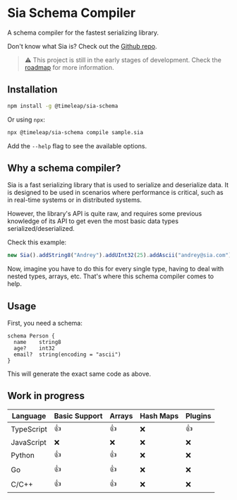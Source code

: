 # Sia Schema Compiler

A schema compiler for the fastest serializing library.

Don't know what Sia is? Check out the [Github repo](https://github.com/TimeleapLabs/ts-sia).

> ⚠️ This project is still in the early stages of development. Check the [roadmap](#work-in-progress) for more information.

## Installation

```bash
npm install -g @timeleap/sia-schema
```

Or using `npx`:

```bash
npx @timeleap/sia-schema compile sample.sia
```

Add the `--help` flag to see the available options.

## Why a schema compiler?

Sia is a fast serializing library that is used to serialize and deserialize data. It is designed to be used in scenarios where performance is critical, such as in real-time systems or in distributed systems.

However, the library's API is quite raw, and requires some previous knowledge of its API to get even the most basic data types serialized/deserialized.

Check this example:

```javascript
new Sia().addString8("Andrey").addUInt32(25).addAscii("andrey@sia.com").content;
```

Now, imagine you have to do this for every single type, having to deal with nested types, arrays, etc. That's where this schema compiler comes to help.

## Usage

First, you need a schema:

```sia
schema Person {
  name    string8
  age?    int32
  email?  string(encoding = "ascii")
}
```

This will generate the exact same code as above.

## Work in progress

| Language   | Basic Support | Arrays | Hash Maps | Plugins |
| ---------- | ------------- | ------ | --------- | ------- |
| TypeScript | 👍            | 👍     | ❌        | 👍      |
| JavaScript | ❌            | ❌     | ❌        | ❌      |
| Python     | 👍            | 👍     | ❌        | ❌      |
| Go         | 👍            | 👍     | ❌        | ❌      |
| C/C++      | 👍            | 👍     | ❌        | ❌      |
